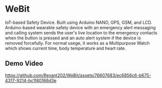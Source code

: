 
# WeBit

IoT-based Safety Device.
Built using Arduino NANO, GPS, GSM, and LCD.
Arduino-based wearable safety device with an emergency alert messaging and calling system sends the user's live location to the emergency contacts when the button is pressed and an auto alert system if the device is removed forcefully. For normal usege, it works as a Multipurpose Watch which shows current time, body temperature and heart rate.






<!-- ## Screenshots
![ss1](https://github.com/Revant202/WeBit/assets/76607683/2c63df16-8317-42db-9b46-223cfe0ea25d)
![ss2](https://github.com/Revant202/WeBit/assets/76607683/de258d7c-f5db-402f-834d-e22696c5a1ed)
![ss3](https://github.com/Revant202/WeBit/assets/76607683/20ba2194-371b-4f44-afd6-46c6c0e89de2)
![ss4](https://github.com/Revant202/WeBit/assets/76607683/f35159e6-c790-4c66-9738-ddd549ab534e) -->



## Demo Video
https://github.com/Revant202/WeBit/assets/76607683/ec6856c6-b675-4317-9214-bc1f40166d3e

